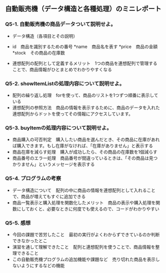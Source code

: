 ## 自動販売機（データ構造と各種処理）のミニレポート
### Q5-1. 自動販売機の商品データついて説明せよ。
* データ構造（各項目とその説明）
* id　商品を識別するための番号
*name　商品名を表す
*price　商品の金額
*stock　その商品の在庫数

* 連想配列の配列として定義するメリット　1つの商品を連想配列で管理することで、商品情報がひとまとめでわかりやすくなる
### Q5-2. showItemListの処理内容について説明せよ。
* 配列の繰り返し処理　forを使って、商品のリストを1つずつ順番に表示している
* 連想配列の参照方法　商品の情報を表示するために、商品のデータを入れた連想配列からドットを使ってその情報にアクセスしています。
### Q5-3. buyItemの処理内容について説明せよ。
* 商品購入の可否判定　購入したい商品を選んだとき、その商品に在庫があれば購入できます。もし在庫がなければ、「在庫がありません」と表示する
* 商品在庫を減らす処理　購入が成功したら、その商品の在庫数を1個減らす
* 商品番号のエラー処理　商品番号が間違っているときは、「その商品は見つかりません」というメッセージを表示する
### Q5-4. プログラムの考察
* データ構造について　配列の中に商品の情報を連想配列として入れることで、商品が増えてもすぐに追加できる
* 商品一覧表示と購入処理を関数化したメリット　商品の表示や購入処理を関数にしておくと、必要なときに何度でも使えるので、コードがわかりやすい
### Q5-5. 感想
* 今回の課題で苦労したこと　最初の実行がよくわからずできているのか判断できなかったとこ
* 演習を通して理解できたこと　配列と連想配列を使うことで、商品情報を整理できること
* この自動販売機プログラムの追加機能や課題など　売り切れた商品を表示しないようにするなどの機能
